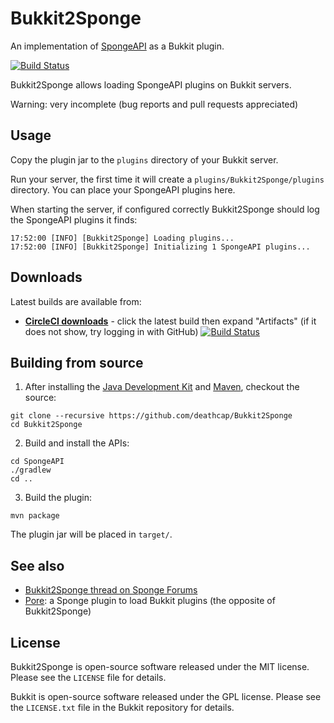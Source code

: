 Bukkit2Sponge
=============

An implementation of [SpongeAPI](https://github.com/SpongePowered/SpongeAPI) as a Bukkit plugin.

[![Build Status](https://circleci.com/gh/deathcap/Bukkit2Sponge/tree/master.png)](https://circleci.com/gh/deathcap/Bukkit2Sponge/tree/master)

Bukkit2Sponge allows loading SpongeAPI plugins on Bukkit servers.

Warning: very incomplete (bug reports and pull requests appreciated)

Usage
-----

Copy the plugin jar to the `plugins` directory of your Bukkit server.

Run your server, the first time it will create a `plugins/Bukkit2Sponge/plugins` directory.
You can place your SpongeAPI plugins here.

When starting the server, if configured correctly Bukkit2Sponge should log the SpongeAPI plugins it finds:

```
17:52:00 [INFO] [Bukkit2Sponge] Loading plugins...
17:52:00 [INFO] [Bukkit2Sponge] Initializing 1 SpongeAPI plugins...
```

Downloads
---------

Latest builds are available from:

* **[CircleCI downloads](https://circleci.com/gh/deathcap/Bukkit2Sponge/tree/master)** - click the latest build then expand "Artifacts" (if it does not show, try logging in with GitHub)
[![Build Status](https://circleci.com/gh/deathcap/Bukkit2Sponge/tree/master.png)](https://circleci.com/gh/deathcap/Bukkit2Sponge/tree/master)



Building from source
--------------------

1.  After installing the
[Java Development Kit](http://oracle.com/technetwork/java/javase/downloads) and
[Maven](https://maven.apache.org), checkout the source:

```
git clone --recursive https://github.com/deathcap/Bukkit2Sponge
cd Bukkit2Sponge
```

2. Build and install the APIs:

```
cd SpongeAPI
./gradlew
cd ..
```

3. Build the plugin:

```
mvn package
```

The plugin jar will be placed in `target/`.


See also
--------

* [Bukkit2Sponge thread on Sponge Forums](https://forums.spongepowered.org/t/pore-a-bukkit-sponge-bridge/1663)
* [Pore](https://github.com/LapisBlue/Pore): a Sponge plugin to load Bukkit plugins (the opposite of Bukkit2Sponge)

License
-------

Bukkit2Sponge is open-source software released under the MIT license. Please see
the `LICENSE` file for details.

Bukkit is open-source software released under the GPL license. Please see
the `LICENSE.txt` file in the Bukkit repository for details.

